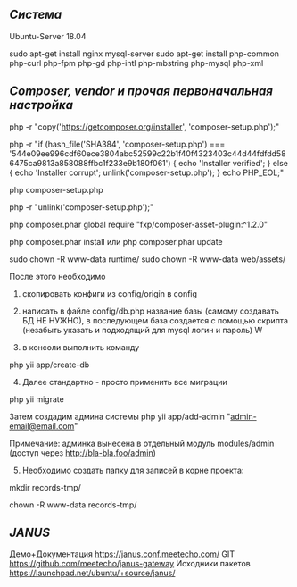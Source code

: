 *Система*
-------------
Ubuntu-Server 18.04

sudo apt-get install nginx mysql-server
sudo apt-get install php-common php-curl php-fpm php-gd php-intl php-mbstring php-mysql php-xml

*Composer, vendor и прочая первоначальная настройка*
-------------------------------

php -r "copy('https://getcomposer.org/installer', 'composer-setup.php');"

php -r "if (hash_file('SHA384', 'composer-setup.php') === '544e09ee996cdf60ece3804abc52599c22b1f40f4323403c44d44fdfdd586475ca9813a858088ffbc1f233e9b180f061') { echo 'Installer verified'; } else { echo 'Installer corrupt'; unlink('composer-setup.php'); } echo PHP_EOL;"

php composer-setup.php

php -r "unlink('composer-setup.php');"


php composer.phar global require "fxp/composer-asset-plugin:^1.2.0"


php composer.phar install
или
php composer.phar update

sudo chown -R www-data runtime/
sudo chown -R www-data web/assets/

После этого необходимо

1) скопировать конфиги из config/origin в config

2) написать в файле config/db.php название базы (самому создавать БД НЕ НУЖНО), в последующем база создается с помощью скрипта (незабыть указать и подходящий для mysql логин и пароль)
W
3) в консоли выполнить команду

php yii app/create-db

4) Далее стандартно -  просто применить все миграции

php yii migrate

Затем создадим админа системы php yii app/add-admin "admin-email@email.com"

Примечание: админка вынесена в отдельный модуль modules/admin (доступ через http://bla-bla.foo/admin)

5) Необходимо создать папку для записей в корне проекта:

mkdir records-tmp/

chown -R www-data records-tmp/


*JANUS*
-------------

Демо+Документация
https://janus.conf.meetecho.com/
GIT
https://github.com/meetecho/janus-gateway
Исходники пакетов
https://launchpad.net/ubuntu/+source/janus/